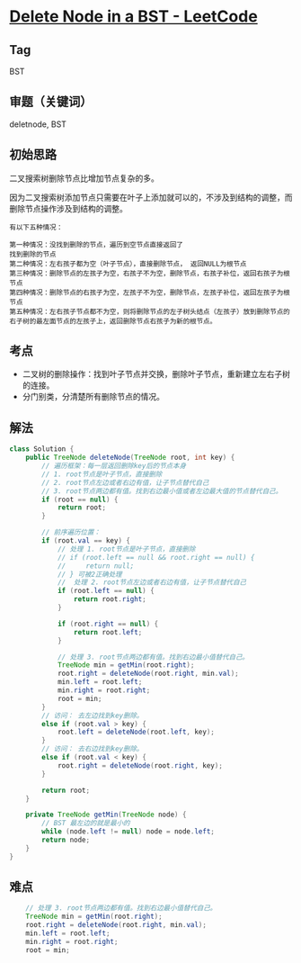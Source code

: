 # [Delete Node in a BST - LeetCode](https://leetcode.com/problems/delete-node-in-a-bst/description/)
## Tag
BST
## 审题（关键词） 
deletnode, BST
## 初始思路  
二叉搜索树删除节点比增加节点复杂的多。  

因为二叉搜索树添加节点只需要在叶子上添加就可以的，不涉及到结构的调整，而删除节点操作涉及到结构的调整。  

```
有以下五种情况：

第一种情况：没找到删除的节点，遍历到空节点直接返回了
找到删除的节点
第二种情况：左右孩子都为空（叶子节点），直接删除节点， 返回NULL为根节点
第三种情况：删除节点的左孩子为空，右孩子不为空，删除节点，右孩子补位，返回右孩子为根节点
第四种情况：删除节点的右孩子为空，左孩子不为空，删除节点，左孩子补位，返回左孩子为根节点
第五种情况：左右孩子节点都不为空，则将删除节点的左子树头结点（左孩子）放到删除节点的右子树的最左面节点的左孩子上，返回删除节点右孩子为新的根节点。
```


## 考点  
- 二叉树的删除操作：找到叶子节点并交换，删除叶子节点，重新建立左右子树的连接。
- 分门别类，分清楚所有删除节点的情况。

## 解法  
>
```java
class Solution {
    public TreeNode deleteNode(TreeNode root, int key) {
        // 遍历框架：每一层返回删除key后的节点本身
        // 1. root节点是叶子节点，直接删除
        // 2. root节点左边或者右边有值，让子节点替代自己
        // 3. root节点两边都有值。找到右边最小值或者左边最大值的节点替代自己。
        if (root == null) {
            return root;
        }

        // 前序遍历位置：
        if (root.val == key) {
            // 处理 1. root节点是叶子节点，直接删除
            // if (root.left == null && root.right == null) {
            //     return null;
            // } 可被2正确处理
            //  处理 2. root节点左边或者右边有值，让子节点替代自己
            if (root.left == null) {
                return root.right;
            }

            if (root.right == null) {
                return root.left;
            }

            // 处理 3. root节点两边都有值。找到右边最小值替代自己。
            TreeNode min = getMin(root.right);
            root.right = deleteNode(root.right, min.val);
            min.left = root.left;
            min.right = root.right;
            root = min;
        }
        // 访问： 去左边找到key删除。
        else if (root.val > key) {
            root.left = deleteNode(root.left, key);
        }
        // 访问： 去右边找到key删除。
        else if (root.val < key) {
            root.right = deleteNode(root.right, key);
        }

        return root;
    }

    private TreeNode getMin(TreeNode node) {
        // BST 最左边的就是最小的
        while (node.left != null) node = node.left;
        return node;
    }
}
```
## 难点

```java
    // 处理 3. root节点两边都有值。找到右边最小值替代自己。
    TreeNode min = getMin(root.right);
    root.right = deleteNode(root.right, min.val);
    min.left = root.left;
    min.right = root.right;
    root = min;
```